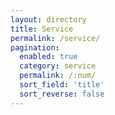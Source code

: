 ```yaml
---
layout: directory
title: Service
permalink: /service/
pagination:
  enabled: true
  category: service
  permalink: /:num/
  sort_field: 'title'
  sort_reverse: false
---
```

